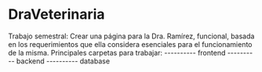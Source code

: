 # DraVeterinaria
Trabajo semestral: Crear una página para la Dra. Ramírez, funcional, basada en los requerimientos que ella considera esenciales para el funcionamiento de la misma.
Principales carpetas para trabajar:
---------- frontend
---------- backend
---------- database
